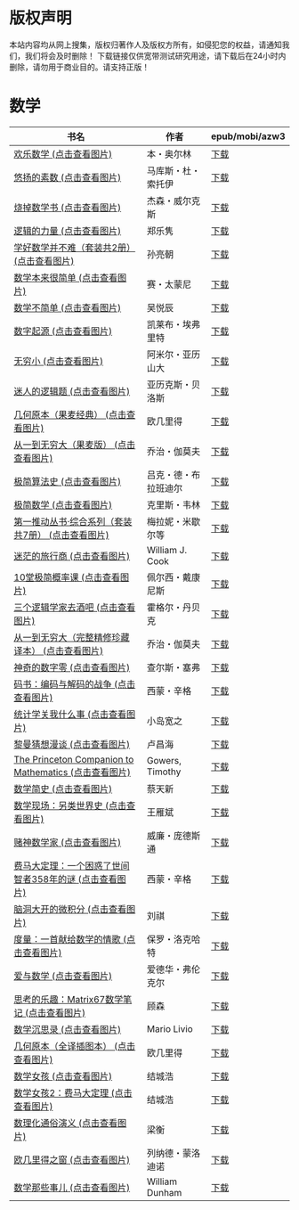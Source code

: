 # 版权声明

本站内容均从网上搜集，版权归著作人及版权方所有，如侵犯您的权益，请通知我们，我们将会及时删除！ 下载链接仅供宽带测试研究用途，请下载后在24小时内删除，请勿用于商业目的。请支持正版！

# 数学

| 书名 | 作者 | epub/mobi/azw3 |
| --- | --- | --- |
| [欢乐数学 (点击查看图片)](https://www.dushupai.com/attachment/2024/06/11/0b69576c7b305603.jpg) | 本・奥尔林 | [下载](https://url89.ctfile.com/f/31084289-1375509988-85b379?p=8866) |
| [悠扬的素数 (点击查看图片)](https://www.dushupai.com/attachment/2024/06/11/092f0364f143a147.jpg) | 马库斯・杜・索托伊 | [下载](https://url89.ctfile.com/f/31084289-1375510315-8d1e4a?p=8866) |
| [烧掉数学书 (点击查看图片)](https://www.dushupai.com/attachment/2024/06/11/83449aa816580388.jpg) | 杰森・威尔克斯 | [下载](https://url89.ctfile.com/f/31084289-1375510984-d5459b?p=8866) |
| [逻辑的力量 (点击查看图片)](https://www.dushupai.com/attachment/2024/06/10/3aa681874014528b.jpg) | 郑乐隽 | [下载](https://url89.ctfile.com/f/31084289-1357000540-cc1401?p=8866) |
| [学好数学并不难（套装共2册） (点击查看图片)](https://www.dushupai.com/attachment/2024/06/09/6250642e9a55f5da.jpg) | 孙亮朝 | [下载](https://url89.ctfile.com/f/31084289-1356990406-b55265?p=8866) |
| [数学本来很简单 (点击查看图片)](https://www.dushupai.com/attachment/2024/06/09/d782c5d772197d6f.jpg) | 赛・太蒙尼 | [下载](https://url89.ctfile.com/f/31084289-1356986686-8acded?p=8866) |
| [数学不简单 (点击查看图片)](https://www.dushupai.com/attachment/2024/06/09/83e79531925f565e.jpg) | 吴悦辰 | [下载](https://url89.ctfile.com/f/31084289-1356985834-983ed5?p=8866) |
| [数字起源 (点击查看图片)](https://www.dushupai.com/attachment/2024/06/09/ee9d92d951959eed.jpg) | 凯莱布・埃弗里特 | [下载](https://url89.ctfile.com/f/31084289-1356985594-5ea813?p=8866) |
| [无穷小 (点击查看图片)](https://www.dushupai.com/attachment/2024/06/09/5002f8bb78befb04.jpg) | 阿米尔・亚历山大 | [下载](https://url89.ctfile.com/f/31084289-1356983869-87196d?p=8866) |
| [迷人的逻辑题 (点击查看图片)](https://www.dushupai.com/attachment/2024/06/08/b0f1c45d92724978.jpg) | 亚历克斯・贝洛斯 | [下载](https://url89.ctfile.com/f/31084289-1357051222-44b58a?p=8866) |
| [几何原本（果麦经典） (点击查看图片)](https://www.dushupai.com/attachment/2024/06/08/9fb9ad909289ce6b.jpg) | 欧几里得 | [下载](https://url89.ctfile.com/f/31084289-1357049506-e06abd?p=8866) |
| [从一到无穷大（果麦版） (点击查看图片)](https://www.dushupai.com/attachment/2024/06/08/4bd34939e16b470a.jpg) | 乔治・伽莫夫 | [下载](https://url89.ctfile.com/f/31084289-1357044649-c5c098?p=8866) |
| [极简算法史 (点击查看图片)](https://www.dushupai.com/attachment/2024/06/07/1a8bd88009266633.jpg) | 吕克・德・布拉班迪尔 | [下载](https://url89.ctfile.com/f/31084289-1357044019-a0af08?p=8866) |
| [极简数学 (点击查看图片)](https://www.dushupai.com/attachment/2024/06/07/2f91d4ad013b582d.jpg) | 克里斯・韦林 | [下载](https://url89.ctfile.com/f/31084289-1357036807-4542b9?p=8866) |
| [第一推动丛书·综合系列（套装共7册） (点击查看图片)](https://www.dushupai.com/attachment/2024/06/07/729ddce08dd29022.jpg) | 梅拉妮・米歇尔等 | [下载](https://url89.ctfile.com/f/31084289-1357036546-f9ed21?p=8866) |
| [迷茫的旅行商 (点击查看图片)](https://www.dushupai.com/attachment/2024/06/07/0deb50cf4f08810e.jpg) | William J. Cook | [下载](https://url89.ctfile.com/f/31084289-1357035454-7affdc?p=8866) |
| [10堂极简概率课 (点击查看图片)](https://www.dushupai.com/attachment/2024/06/06/1ebd476669042b80.jpg) | 佩尔西・戴康尼斯 | [下载](https://url89.ctfile.com/f/31084289-1357034302-084a62?p=8866) |
| [三个逻辑学家去酒吧 (点击查看图片)](https://www.dushupai.com/attachment/2024/06/06/2fddc4b758a82ad8.jpg) | 霍格尔・丹贝克 | [下载](https://url89.ctfile.com/f/31084289-1357032730-cc30a1?p=8866) |
| [从一到无穷大（完整精修珍藏译本） (点击查看图片)](https://www.dushupai.com/attachment/2024/06/06/279cedf7c30828e4.jpg) | 乔治・伽莫夫 | [下载](https://url89.ctfile.com/f/31084289-1357032277-51cd6d?p=8866) |
| [神奇的数字零 (点击查看图片)](https://www.dushupai.com/attachment/2024/06/06/65357dd021dd0e02.jpg) | 查尔斯・塞弗 | [下载](链接未找到) |
| [码书：编码与解码的战争 (点击查看图片)](https://www.dushupai.com/attachment/2024/06/05/a0dfbf40752f25a4.jpg) | 西蒙・辛格 | [下载](https://url89.ctfile.com/f/31084289-1357027210-1192ec?p=8866) |
| [统计学关我什么事 (点击查看图片)](https://www.dushupai.com/attachment/2024/06/04/fb6689ef118656fc.jpg) | 小岛宽之 | [下载](https://url89.ctfile.com/f/31084289-1357022935-106977?p=8866) |
| [黎曼猜想漫谈 (点击查看图片)](https://www.dushupai.com/attachment/2024/06/04/7c670d1559676928.jpg) | 卢昌海 | [下载](https://url89.ctfile.com/f/31084289-1357022899-88af93?p=8866) |
| [The Princeton Companion to Mathematics (点击查看图片)](https://www.dushupai.com/attachment/2024/06/04/2c62e505a837f8a3.jpg) | Gowers, Timothy | [下载](https://url89.ctfile.com/f/31084289-1357021243-933c06?p=8866) |
| [数学简史 (点击查看图片)](https://www.dushupai.com/attachment/2024/06/04/df5b4a787ba12b86.jpg) | 蔡天新 | [下载](https://url89.ctfile.com/f/31084289-1357021195-ee63f5?p=8866) |
| [数学现场：另类世界史 (点击查看图片)](https://www.dushupai.com/attachment/2024/06/03/f54b1e32b4e7ceff.jpg) | 王雁斌 | [下载](https://url89.ctfile.com/f/31084289-1357019836-4f4794?p=8866) |
| [赌神数学家 (点击查看图片)](https://www.dushupai.com/attachment/2024/06/03/cf9b62382923b790.jpg) | 威廉・庞德斯通 | [下载](https://url89.ctfile.com/f/31084289-1357016602-aa9497?p=8866) |
| [费马大定理：一个困惑了世间智者358年的谜 (点击查看图片)](https://www.dushupai.com/attachment/2024/06/03/4851c29e15f6c454.jpg) | 西蒙・辛格 | [下载](https://url89.ctfile.com/f/31084289-1357014706-602d01?p=8866) |
| [脑洞大开的微积分 (点击查看图片)](https://www.dushupai.com/attachment/2024/06/02/baff275686c817df.jpg) | 刘祺 | [下载](https://url89.ctfile.com/f/31084289-1357013872-96990e?p=8866) |
| [度量：一首献给数学的情歌 (点击查看图片)](https://www.dushupai.com/attachment/2024/06/02/02dc8fac5d2bca74.jpg) | 保罗・洛克哈特 | [下载](https://url89.ctfile.com/f/31084289-1357013179-ed1db5?p=8866) |
| [爱与数学 (点击查看图片)](https://www.dushupai.com/attachment/2024/06/02/6d4bc6066f6b741f.jpg) | 爱德华・弗伦克尔 | [下载](https://url89.ctfile.com/f/31084289-1357012663-712e79?p=8866) |
| [思考的乐趣：Matrix67数学笔记 (点击查看图片)](https://www.dushupai.com/attachment/2024/06/02/e40f8e7eff066f81.jpg) | 顾森 | [下载](https://url89.ctfile.com/f/31084289-1357011298-3bfd51?p=8866) |
| [数学沉思录 (点击查看图片)](https://www.dushupai.com/attachment/2024/06/02/405a336c2d32d19f.jpg) | Mario Livio | [下载](https://url89.ctfile.com/f/31084289-1357010926-6eb53d?p=8866) |
| [几何原本（全译插图本） (点击查看图片)](https://www.dushupai.com/attachment/2024/06/02/39ddc3f02c28ad76.jpg) | 欧几里得 | [下载](https://url89.ctfile.com/f/31084289-1357010761-329742?p=8866) |
| [数学女孩 (点击查看图片)](https://www.dushupai.com/attachment/2024/06/02/e4a4157d44295e15.jpg) | 结城浩 | [下载](https://url89.ctfile.com/f/31084289-1357010338-f745a3?p=8866) |
| [数学女孩2：费马大定理 (点击查看图片)](https://www.dushupai.com/attachment/2024/06/02/daaf392c3426c9f3.jpg) | 结城浩 | [下载](https://url89.ctfile.com/f/31084289-1357010332-f2891c?p=8866) |
| [数理化通俗演义 (点击查看图片)](https://www.dushupai.com/attachment/2024/06/01/9a9a3a6c09f4646c.jpg) | 梁衡 | [下载](https://url89.ctfile.com/f/31084289-1357008178-f506c2?p=8866) |
| [欧几里得之窗 (点击查看图片)](https://www.dushupai.com/attachment/2024/06/01/2d56c0cbbdc9a438.jpg) | 列纳德・蒙洛迪诺 | [下载](https://url89.ctfile.com/f/31084289-1357006591-0ff2c9?p=8866) |
| [数学那些事儿 (点击查看图片)](https://www.dushupai.com/attachment/2024/06/01/4d7000c7e0f36b57.jpg) | William Dunham | [下载](https://url89.ctfile.com/f/31084289-1357005352-eee413?p=8866) |
